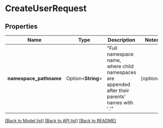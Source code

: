 # CreateUserRequest

## Properties

Name | Type | Description | Notes
------------ | ------------- | ------------- | -------------
**namespace_pathname** | Option<**String**> | \"Full namespace name, where child namespaces are appended after their parents' names with '.'\" | [optional]

[[Back to Model list]](../README.md#documentation-for-models) [[Back to API list]](../README.md#documentation-for-api-endpoints) [[Back to README]](../README.md)


